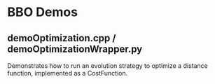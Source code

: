 # BBO Demos

## demoOptimization.cpp / demoOptimizationWrapper.py  

Demonstrates how to run an evolution strategy to optimize a distance function, implemented as a CostFunction.
